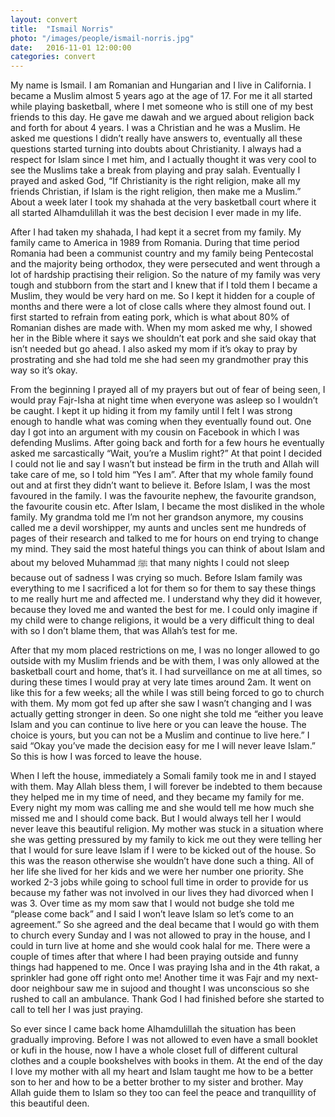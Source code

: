 ```yaml
---
layout: convert
title:  "Ismail Norris"
photo: "/images/people/ismail-norris.jpg"
date:   2016-11-01 12:00:00
categories: convert
---
```

My name is Ismail. I am Romanian and Hungarian and I live in California. I became a Muslim almost 5 years ago at the age of 17. For me it all started while playing basketball, where I met someone who is still one of my best friends to this day. He gave me dawah and we argued about religion back and forth for about 4 years. I was a Christian and he was a Muslim. He asked me questions I didn’t really have answers to, eventually all these questions started turning into doubts about Christianity. I always had a respect for Islam since I met him, and I actually thought it was very cool to see the Muslims take a break from playing and pray salah. Eventually I prayed and asked God, “If Christianity is the right religion, make all my friends Christian, if Islam is the right religion, then make me a Muslim.” About a week later I took my shahada at the very basketball court where it all started Alhamdulillah it was the best decision I ever made in my life.

After I had taken my shahada, I had kept it a secret from my family. My family came to America in 1989 from Romania. During that time period Romania had been a communist country and my family being Pentecostal and the majority being orthodox, they were persecuted and went through a lot of hardship practising their religion. So the nature of my family was very tough and stubborn from the start and I knew that if I told them I became a Muslim, they would be very hard on me. So I kept it hidden for a couple of months and there were a lot of close calls where they almost found out. I first started to refrain from eating pork, which is what about 80% of Romanian dishes are made with. When my mom asked me why, I showed her in the Bible where it says we shouldn’t eat pork and she said okay that isn’t needed but go ahead. I also asked my mom if it’s okay to pray by prostrating and she had told me she had seen my grandmother pray this way so it’s okay.

From the beginning I prayed all of my prayers but out of fear of being seen, I would pray Fajr-Isha at night time when everyone was asleep so I wouldn’t be caught. I kept it up hiding it from my family until I felt I was strong enough to handle what was coming when they eventually found out. One day I got into an argument with my cousin on Facebook in which I was defending Muslims. After going back and forth for a few hours he eventually asked me sarcastically “Wait, you’re a Muslim right?” At that point I decided I could not lie and say I wasn’t but instead be firm in the truth and Allah will take care of me, so I told him “Yes I am”. After that my whole family found out and at first they didn’t want to believe it. Before Islam, I was the most favoured in the family. I was the favourite nephew, the favourite grandson, the favourite cousin etc. After Islam, I became the most disliked in the whole family. My grandma told me I’m not her grandson anymore, my cousins called me a devil worshipper, my aunts and uncles sent me hundreds of pages of their research and talked to me for hours on end trying to change my mind. They said the most hateful things you can think of about Islam and about my beloved Muhammad ﷺ‎ that many nights I could not sleep because out of sadness I was crying so much. Before Islam family was everything to me I sacrificed a lot for them so for them to say these things to me really hurt me and affected me. I understand why they did it however, because they loved me and wanted the best for me. I could only imagine if my child were to change religions, it would be a very difficult thing to deal with so I don’t blame them, that was Allah’s test for me.

After that my mom placed restrictions on me, I was no longer allowed to go outside with my Muslim friends and be with them, I was only allowed at the basketball court and home, that’s it. I had surveillance on me at all times, so during these times I would pray at very late times around 2am. It went on like this for a few weeks; all the while I was still being forced to go to church with them. My mom got fed up after she saw I wasn’t changing and I was actually getting stronger in deen. So one night she told me “either you leave Islam and you can continue to live here or you can leave the house. The choice is yours, but you can not be a Muslim and continue to live here.” I said “Okay you’ve made the decision easy for me I will never leave Islam.” So this is how I was forced to leave the house.

When I left the house, immediately a Somali family took me in and I stayed with them. May Allah bless them, I will forever be indebted to them because they helped me in my time of need, and they became my family for me. Every night my mom was calling me and she would tell me how much she missed me and I should come back. But I would always tell her I would never leave this beautiful religion. My mother was stuck in a situation where she was getting pressured by my family to kick me out they were telling her that I would for sure leave Islam if I were to be kicked out of the house. So this was the reason otherwise she wouldn’t have done such a thing. All of her life she lived for her kids and we were her number one priority. She worked 2-3 jobs while going to school full time in order to provide for us because my father was not involved in our lives they had divorced when I was 3. Over time as my mom saw that I would not budge she told me “please come back” and I said I won’t leave Islam so let’s come to an agreement.” So she agreed and the deal became that I would go with them to church every Sunday and I was not allowed to pray in the house, and I could in turn live at home and she would cook halal for me. There were a couple of times after that where I had been praying outside and funny things had happened to me. Once I was praying Isha and in the 4th rakat, a sprinkler had gone off right onto me! Another time it was Fajr and my next-door neighbour saw me in sujood and thought I was unconscious so she rushed to call an ambulance. Thank God I had finished before she started to call to tell her I was just praying.

So ever since I came back home Alhamdulillah the situation has been gradually improving. Before I was not allowed to even have a small booklet or kufi in the house, now I have a whole closet full of different cultural clothes and a couple bookshelves with books in them. At the end of the day I love my mother with all my heart and Islam taught me how to be a better son to her and how to be a better brother to my sister and brother. May Allah guide them to Islam so they too can feel the peace and tranquillity of this beautiful deen.
